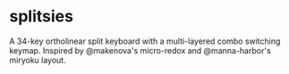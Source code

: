 # splitsies
A 34-key ortholinear split keyboard with a multi-layered combo switching keymap. Inspired by @makenova's micro-redox and @manna-harbor's miryoku layout.
